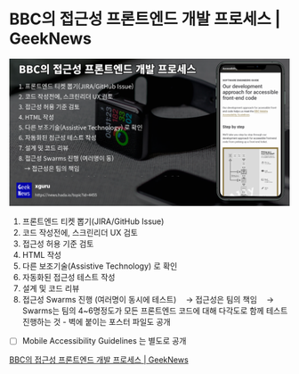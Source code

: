 # BBC의 접근성 프론트엔드 개발 프로세스 | GeekNews

![](Assets/4455.jpeg)
1. 프론트엔드 티켓 뽑기(JIRA/GitHub Issue) 
2. 코드 작성전에, 스크린리더 UX 검토 
3. 접근성 허용 기준 검토
4. HTML 작성 
5. 다른 보조기술(Assistive Technology) 로 확인 
6. 자동화된 접근성 테스트 작성 
7. 설계 및 코드 리뷰 
8. 접근성 Swarms 진행 (여러명이 동시에 테스트) ㅤ→ 접근성은 팀의 책임 ㅤ→ Swarms는 팀의 4~6명정도가 모든 프론트엔드 코드에 대해 다각도로 함께 테스트 진행하는 것 - 벽에 붙이는 포스터 파일도 공개

- [ ] Mobile Accessibility Guidelines 는 별도로 공개

[BBC의 접근성 프론트엔드 개발 프로세스 | GeekNews](https://news.hada.io/topic?id=4455)